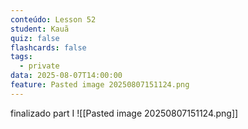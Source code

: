 ```yaml
---
conteúdo: Lesson 52
student: Kauã
quiz: false
flashcards: false
tags:
  - private
data: 2025-08-07T14:00:00
feature: Pasted image 20250807151124.png
---
```

finalizado part I
![[Pasted image 20250807151124.png]]